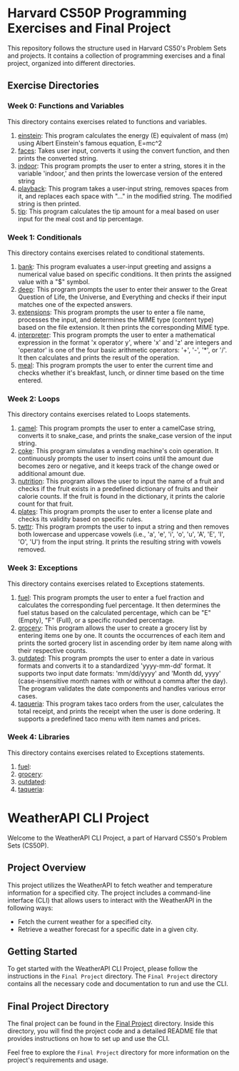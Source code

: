 # Harvard CS50P Programming Exercises and Final Project

This repository follows the structure used in Harvard CS50's Problem Sets and projects. It contains a collection of programming exercises and a final project, organized into different directories.

## Exercise Directories

### Week 0: Functions and Variables

This directory contains exercises related to functions and variables.

1. [einstein](0-Functions-Variables/einstein/einstein.py): This program calculates the energy (E) equivalent of mass (m) using Albert Einstein's famous equation, E=mc^2
2. [faces](0-Functions-Variables/faces/faces.py): Takes user input, converts it using the convert function, and then prints the converted string.
3. [indoor](0-Functions-Variables/indoor/indoor.py): This program prompts the user to enter a string, stores it in the variable 'indoor,' and then prints the lowercase version of the entered string
4. [playback](0-Functions-Variables/playback/playback.py): This program takes a user-input string, removes spaces from it, and replaces each space with "..." in the modified string. The modified string is then printed.
5. [tip](0-Functions-Variables/tip/tip.py): This program calculates the tip amount for a meal based on user input for the meal cost and tip percentage.


### Week 1: Conditionals

This directory contains exercises related to conditional statements.

1. [bank](1-Conditionals/bank/bank.py): This program evaluates a user-input greeting and assigns a numerical value based on specific conditions. It then prints the assigned value with a "$" symbol.
2. [deep](1-Conditionals/deep/deep.py): This program prompts the user to enter their answer to the Great Question of Life, the Universe, and Everything and checks if their input matches one of the expected answers.
3. [extensions](1-Conditionals/extensions/extensions.py): This program prompts the user to enter a file name, processes the input, and determines the MIME type (content type) based on the file extension. It then prints the corresponding MIME type.
4. [interpreter](1-Conditionals/interpreter/interpreter.py): This program prompts the user to enter a mathematical expression in the format 'x operator y', where 'x' and 'z' are integers and 'operator' is one of the four basic arithmetic operators: '+', '-', '*', or '/'. It then calculates and prints the result of the operation.
5. [meal](1-Conditionals/meal/meal.py): This program prompts the user to enter the current time and checks whether it's breakfast, lunch, or dinner time based on the time entered.


### Week 2: Loops

This directory contains exercises related to Loops statements.

1. [camel](2-Loops/camel/camel.py): This program prompts the user to enter a camelCase string, converts it to snake_case, and prints the snake_case version of the input string.
2. [coke](2-Loops/coke/coke.py): This program simulates a vending machine's coin operation. It continuously prompts the user to insert coins until the amount due becomes zero or negative, and it keeps track of the change owed or additional amount due.
3. [nutrition](2-Loops/nutrition/nutrition.py): This program allows the user to input the name of a fruit and checks if the fruit exists in a predefined dictionary of fruits and their calorie counts. If the fruit is found in the dictionary, it prints the calorie count for that fruit.
4. [plates](2-Loops/plates/plates.py): This program prompts the user to enter a license plate and checks its validity based on specific rules.
5. [twttr](2-Loops/twttr/twttr.py): This program prompts the user to input a string and then removes both lowercase and uppercase vowels (i.e., 'a', 'e', 'i', 'o', 'u', 'A', 'E', 'I', 'O', 'U') from the input string. It prints the resulting string with vowels removed.


### Week 3: Exceptions

This directory contains exercises related to Exceptions statements.

1. [fuel](3-Exceptions/fuel/fuel.py): This program prompts the user to enter a fuel fraction and calculates the corresponding fuel percentage. It then determines the fuel status based on the calculated percentage, which can be "E" (Empty), "F" (Full), or a specific rounded percentage.
2. [grocery](3-Exceptions/grocery/grocery.py): This program allows the user to create a grocery list by entering items one by one. It counts the occurrences of each item and prints the sorted grocery list in ascending order by item name along with their respective counts.
3. [outdated](3-Exceptions/outdated/outdated.py): This program prompts the user to enter a date in various formats and converts it to a standardized 'yyyy-mm-dd' format. It supports two input date formats: 'mm/dd/yyyy' and 'Month dd, yyyy' (case-insensitive month names with or without a comma after the day). The program validates the date components and handles various error cases.
4. [taqueria](3-Exceptions/taqueria/taqueria.py): This program takes taco orders from the user, calculates the total receipt, and prints the receipt when the user is done ordering. It supports a predefined taco menu with item names and prices.


### Week 4: Libraries

This directory contains exercises related to Exceptions statements.

1. [fuel](3-Exceptions/fuel/fuel.py): 
2. [grocery](3-Exceptions/grocery/grocery.py): 
3. [outdated](3-Exceptions/outdated/outdated.py): 
4. [taqueria](3-Exceptions/taqueria/taqueria.py): 



# WeatherAPI CLI Project

Welcome to the WeatherAPI CLI Project, a part of Harvard CS50's Problem Sets (CS50P).

## Project Overview

This project utilizes the WeatherAPI to fetch weather and temperature information for a specified city. The project includes a command-line interface (CLI) that allows users to interact with the WeatherAPI in the following ways:

- Fetch the current weather for a specified city.
- Retrieve a weather forecast for a specific date in a given city.

## Getting Started

To get started with the WeatherAPI CLI Project, please follow the instructions in the `Final Project` directory. The `Final Project` directory contains all the necessary code and documentation to run and use the CLI.

## Final Project Directory

The final project can be found in the [Final Project](Final\Project/) directory. Inside this directory, you will find the project code and a detailed README file that provides instructions on how to set up and use the CLI.

Feel free to explore the `Final Project` directory for more information on the project's requirements and usage.
